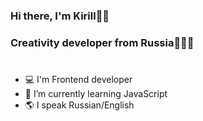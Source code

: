 ### **Hi there, I'm Kirill👋🏾**
### Creativity developer from Russia🧑🏾‍💻



#
- 💻 I'm Frontend developer
- 📖 I’m currently learning JavaScript
- 🌎 I speak Russian/English
<!--
**gnehgo/gnehgo** is a ✨ _special_ ✨ repository because its `README.md` (this file) appears on your GitHub profile.

Here are some ideas to get you started:


- 🌱 I’m currently learning JavaScript
- 

- ⚡ Fun fact: ...
-->

